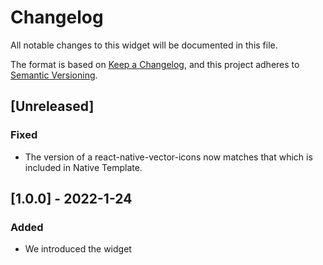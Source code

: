 # Changelog
All notable changes to this widget will be documented in this file.

The format is based on [Keep a Changelog](https://keepachangelog.com/en/1.0.0/), and this project adheres to [Semantic Versioning](https://semver.org/spec/v2.0.0.html).

## [Unreleased]

### Fixed
- The version of a react-native-vector-icons now matches that which is included in Native Template.

## [1.0.0] - 2022-1-24

### Added
- We introduced the widget